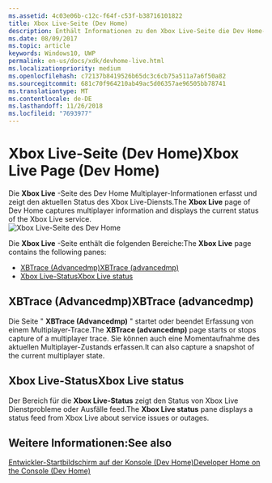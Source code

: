 ```yaml
---
ms.assetid: 4c03e06b-c12c-f64f-c53f-b38716101822
title: Xbox Live-Seite (Dev Home)
description: Enthält Informationen zu den Xbox Live-Seite die Dev Home-App für Xbox One.
ms.date: 08/09/2017
ms.topic: article
keywords: Windows10, UWP
permalink: en-us/docs/xdk/devhome-live.html
ms.localizationpriority: medium
ms.openlocfilehash: c72137b8419526b65dc3c6cb75a511a7a6f50a82
ms.sourcegitcommit: 681c70f964210ab49ac5d06357ae96505bb78741
ms.translationtype: MT
ms.contentlocale: de-DE
ms.lasthandoff: 11/26/2018
ms.locfileid: "7693977"
---
```

# <a name="xbox-live-page-dev-home"></a><span data-ttu-id="ce6e5-104">Xbox Live-Seite (Dev Home)</span><span class="sxs-lookup"><span data-stu-id="ce6e5-104">Xbox Live Page (Dev Home)</span></span>
   
  
<span data-ttu-id="ce6e5-105">Die **Xbox Live** -Seite des Dev Home Multiplayer-Informationen erfasst und zeigt den aktuellen Status des Xbox Live-Diensts.</span><span class="sxs-lookup"><span data-stu-id="ce6e5-105">The **Xbox Live** page of Dev Home captures multiplayer information and displays the current status of the Xbox Live service.</span></span>   
 ![Xbox Live-Seite des Dev Home](images/devhome_live.png)   
  
<span data-ttu-id="ce6e5-107">Die **Xbox Live** -Seite enthält die folgenden Bereiche:</span><span class="sxs-lookup"><span data-stu-id="ce6e5-107">The **Xbox Live** page contains the following panes:</span></span>   
 
   *  [<span data-ttu-id="ce6e5-108">XBTrace (Advancedmp)</span><span class="sxs-lookup"><span data-stu-id="ce6e5-108">XBTrace (advancedmp)</span></span>](#ID4EPB)  
   *  [<span data-ttu-id="ce6e5-109">Xbox Live-Status</span><span class="sxs-lookup"><span data-stu-id="ce6e5-109">Xbox Live status</span></span>](#ID4E3B)  

 
<a id="ID4EPB"></a>

   

## <a name="xbtrace-advancedmp"></a><span data-ttu-id="ce6e5-110">XBTrace (Advancedmp)</span><span class="sxs-lookup"><span data-stu-id="ce6e5-110">XBTrace (advancedmp)</span></span>  
   
  
<span data-ttu-id="ce6e5-111">Die Seite " **XBTrace (Advancedmp)** " startet oder beendet Erfassung von einem Multiplayer-Trace.</span><span class="sxs-lookup"><span data-stu-id="ce6e5-111">The **XBTrace (advancedmp)** page starts or stops capture of a multiplayer trace.</span></span> <span data-ttu-id="ce6e5-112">Sie können auch eine Momentaufnahme des aktuellen Multiplayer-Zustands erfassen.</span><span class="sxs-lookup"><span data-stu-id="ce6e5-112">It can also capture a snapshot of the current multiplayer state.</span></span>   
  
<a id="ID4E3B"></a>

   

## <a name="xbox-live-status"></a><span data-ttu-id="ce6e5-113">Xbox Live-Status</span><span class="sxs-lookup"><span data-stu-id="ce6e5-113">Xbox Live status</span></span>  
   
  
<span data-ttu-id="ce6e5-114">Der Bereich für die **Xbox Live-Status** zeigt den Status von Xbox Live Dienstprobleme oder Ausfälle feed.</span><span class="sxs-lookup"><span data-stu-id="ce6e5-114">The **Xbox Live status** pane displays a status feed from Xbox Live about service issues or outages.</span></span>   
  
<a id="ID4EPC"></a>

   

## <a name="see-also"></a><span data-ttu-id="ce6e5-115">Weitere Informationen:</span><span class="sxs-lookup"><span data-stu-id="ce6e5-115">See also</span></span>  
 [<span data-ttu-id="ce6e5-116">Entwickler-Startbildschirm auf der Konsole (Dev Home)</span><span class="sxs-lookup"><span data-stu-id="ce6e5-116">Developer Home on the Console (Dev Home)</span></span>](dev-home.md)

  